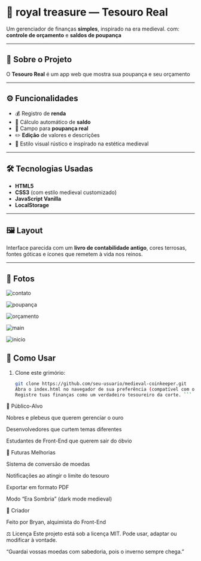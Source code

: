 # 🏰 royal treasure — Tesouro Real

Um gerenciador de finanças **simples**, inspirado na era medieval. 
com: **controle de orçamento** e **saldos de poupança**

---

## 📜 Sobre o Projeto

O **Tesouro Real** é um app web que mostra sua poupança e seu orçamento

---

## ⚙️ Funcionalidades

- 💰 Registro de **renda**
- 🏦 Cálculo automático de **saldo**
- 🎯 Campo para **poupança real**
- ✏️ **Edição** de valores e descrições
- 📜 Estilo visual rústico e inspirado na estética medieval

---

## 🛠️ Tecnologias Usadas

- **HTML5**
- **CSS3** (com estilo medieval customizado)
- **JavaScript Vanilla**
- **LocalStorage**

---

## 🖼️ Layout

Interface parecida com um **livro de contabilidade antigo**, cores terrosas, fontes góticas e ícones que remetem à vida nos reinos.

---


## 🌆 Fotos

![contato](https://github.com/user-attachments/assets/4f4739d4-9c11-409f-b2c9-3223fc8ec828)

![poupança](https://github.com/user-attachments/assets/64adb08d-8d30-4ff5-97d6-397672f83749)

![orçamento](https://github.com/user-attachments/assets/d486280a-b206-474b-8ee8-c9c2aa86e530)

![main](https://github.com/user-attachments/assets/0fc4d454-2510-4d71-a282-7db67d9e8d73)

![inicio](https://github.com/user-attachments/assets/0ee190d6-f079-4325-9d83-d6374f0270b6)


## 🐉 Como Usar

1. Clone este grimório:
   ```bash
   git clone https://github.com/seu-usuario/medieval-coinkeeper.git
   Abra o index.html no navegador de sua preferência (compatível com o feitiço moderno do JavaScript).
   Registre tuas finanças como um verdadeiro tesoureiro da corte. ```

🏰 Público-Alvo

Nobres e plebeus que querem gerenciar o ouro

Desenvolvedores que curtem temas diferentes

Estudantes de Front-End que querem sair do óbvio


📌 Futuras Melhorias

 Sistema de conversão de moedas

 Notificações ao atingir o limite do tesouro

 Exportar em formato PDF

 Modo “Era Sombria” (dark mode medieval)
 

👤 Criador

Feito por Bryan, alquimista do Front-End

⚖️ Licença
Este projeto está sob a licença MIT. Pode usar, adaptar ou modificar à vontade.

“Guardai vossas moedas com sabedoria, pois o inverno sempre chega.”

